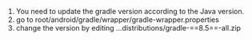 
1. You need to update the gradle version according to the Java version.
2. go to root/android/gradle/wrapper/gradle-wrapper.properties
3. change the version by editing ...distributions/gradle-==8.5==-all.zip